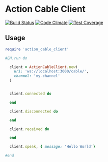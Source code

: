 # Action Cable Client
[![Build Status](https://travis-ci.org/NullVoxPopuli/action_cable_client.svg?branch=master)](https://travis-ci.org/NullVoxPopuli/action_cable_client)
[![Code Climate](https://codeclimate.com/github/NullVoxPopuli/action_cable_client/badges/gpa.svg)](https://codeclimate.com/github/NullVoxPopuli/action_cable_client)
[![Test Coverage](https://codeclimate.com/github/NullVoxPopuli/action_cable_client/badges/coverage.svg)](https://codeclimate.com/github/NullVoxPopuli/action_cable_client/coverage)


## Usage

```ruby
require 'action_cable_client'

#EM.run do

  client = ActionCableClient.new(
    uri: 'ws://localhost:3000/cable/',
    channel: 'my-channel'
  )


  client.connected do

  end

  client.disconnected do

  end

  client.received do

  end

  client.speak, { message: 'Hello World'}

#end
```
